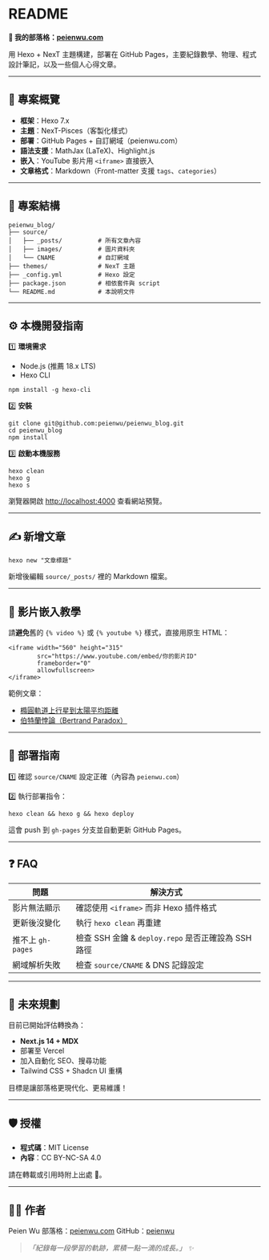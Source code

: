 # README

**🔗 我的部落格：[peienwu.com](https://peienwu.com)**

用 Hexo + NexT 主題構建，部署在 GitHub Pages，主要紀錄數學、物理、程式設計筆記，以及一些個人心得文章。

---

## 🚀 專案概覽

* **框架**：Hexo 7.x
* **主題**：NexT-Pisces（客製化樣式）
* **部署**：GitHub Pages + 自訂網域（peienwu.com）
* **語法支援**：MathJax (LaTeX)、Highlight.js
* **嵌入**：YouTube 影片用 `<iframe>` 直接嵌入
* **文章格式**：Markdown（Front-matter 支援 `tags`、`categories`）

---

## 📂 專案結構

```
peienwu_blog/
├── source/
│   ├── _posts/          # 所有文章內容
│   ├── images/          # 圖片資料夾
│   └── CNAME            # 自訂網域
├── themes/              # NexT 主題
├── _config.yml          # Hexo 設定
├── package.json         # 相依套件與 script
└── README.md            # 本說明文件
```

---

## ⚙️ 本機開發指南

1️⃣ **環境需求**

* Node.js (推薦 18.x LTS)
* Hexo CLI

```
npm install -g hexo-cli
```

2️⃣ **安裝**

```
git clone git@github.com:peienwu/peienwu_blog.git
cd peienwu_blog
npm install
```

3️⃣ **啟動本機服務**

```
hexo clean
hexo g
hexo s
```

瀏覽器開啟 [http://localhost:4000](http://localhost:4000) 查看網站預覽。

---

## ✍️ 新增文章

```
hexo new "文章標題"
```

新增後編輯 `source/_posts/` 裡的 Markdown 檔案。

---

## 🎥 影片嵌入教學

請**避免**舊的 `{% video %}` 或 `{% youtube %}` 樣式，直接用原生 HTML：

```
<iframe width="560" height="315"
        src="https://www.youtube.com/embed/你的影片ID"
        frameborder="0"
        allowfullscreen>
</iframe>
```

範例文章：

* [橢圓軌道上行星到太陽平均距離](https://peienwu.com/Gravity2/)
* [伯特蘭悖論（Bertrand Paradox）](https://peienwu.com/bertrand/)

---

## 🚀 部署指南

1️⃣ 確認 `source/CNAME` 設定正確（內容為 `peienwu.com`）

2️⃣ 執行部署指令：

```
hexo clean && hexo g && hexo deploy
```

這會 push 到 `gh-pages` 分支並自動更新 GitHub Pages。

---

## ❓ FAQ

| 問題             | 解決方式                                    |
| -------------- | --------------------------------------- |
| 影片無法顯示         | 確認使用 `<iframe>` 而非 Hexo 插件格式            |
| 更新後沒變化         | 執行 `hexo clean` 再重建                     |
| 推不上 `gh-pages` | 檢查 SSH 金鑰 & `deploy.repo` 是否正確設為 SSH 路徑 |
| 網域解析失敗         | 檢查 `source/CNAME` & DNS 記錄設定            |

---

## 🚧 未來規劃

目前已開始評估轉換為：

* **Next.js 14 + MDX**
* 部署至 Vercel
* 加入自動化 SEO、搜尋功能
* Tailwind CSS + Shadcn UI 重構

目標是讓部落格更現代化、更易維護！

---

## 🛡 授權

* **程式碼**：MIT License
* **內容**：CC BY-NC-SA 4.0

請在轉載或引用時附上出處 🙌。

---

## 🙋‍♂️ 作者

Peien Wu
部落格：[peienwu.com](https://peienwu.com)
GitHub：[peienwu](https://github.com/peienwu)

> *「紀錄每一段學習的軌跡，累積一點一滴的成長。」 ✨*
